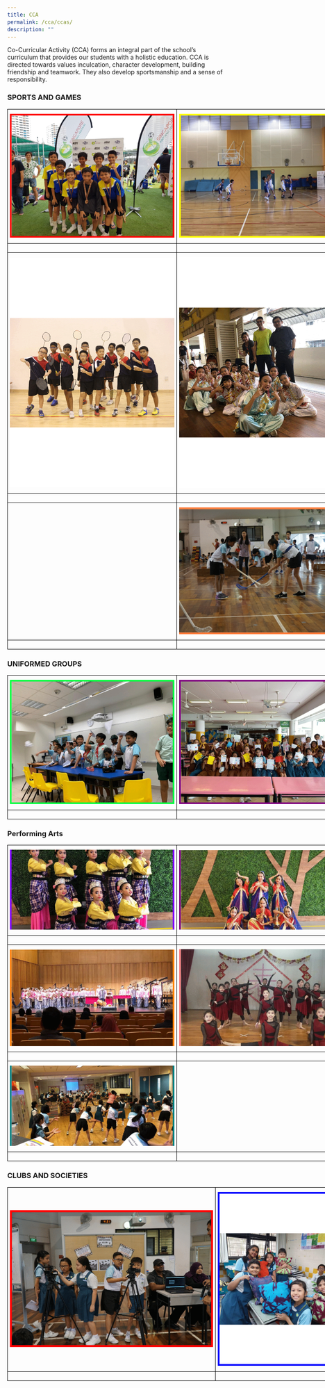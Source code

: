 ```yaml
---
title: CCA
permalink: /cca/ccas/
description: ""
---
```

Co-Curricular Activity (CCA) forms an integral part of the school’s curriculum that provides our students with a holistic education. CCA is directed towards values inculcation, character development, building friendship and teamwork. They also develop sportsmanship and a sense of responsibility.

### SPORTS AND GAMES

<style type="text/css">
.tg  {border-collapse:collapse;border-spacing:0;margin:0px auto;}
.tg td{border-color:black;border-style:solid;border-width:1px;font-family:Arial, sans-serif;font-size:14px;
  overflow:hidden;padding:10px 5px;word-break:normal;}
.tg th{border-color:black;border-style:solid;border-width:1px;font-family:Arial, sans-serif;font-size:14px;
  font-weight:normal;overflow:hidden;padding:10px 5px;word-break:normal;}
.tg .tg-nrix{text-align:center;vertical-align:middle}
</style>
<table class="tg" style="undefined;table-layout: fixed; width: 780px">
<colgroup>
<col style="width: 390px">
<col style="width: 390px">
</colgroup>
<tbody>
  <tr>
    <td class="tg-nrix"><a href = "/cca/Sports/football/" target = "_self"> 
          <img src="/images/Football.gif" 
     style="width:100%"></a></td>
    <td class="tg-nrix"><a href = "/cca/Sports/basketball/" target = "_self"> 
          <img src="/images/Basketball.gif" 
     style="width:100%"></a></td>
  </tr>
  <tr>
    <td class="tg-nrix"></td>
    <td class="tg-nrix"></td>
  </tr>
  <tr>
    <td class="tg-nrix"><a href = "/cca/Sports/badminton/" target = "_self"> 
          <img src="/images/Badminton.gif" 
     style="width:100%"></a></td>
    <td class="tg-nrix"><a href = "/cca/Sports/wushu/" target = "_self"> 
          <img src="/images/Wushu.gif" 
     style="width:100%"></a></td>
  </tr>
  <tr>
    <td class="tg-nrix"></td>
    <td class="tg-nrix"></td>
  </tr>
  <tr>
    <td class="tg-nrix"></td>
    <td class="tg-nrix"><a href = "/cca/Sports/floorball/" target = "_self"> 
          <img src="/images/Floorball.gif" 
     style="width:100%"></a></td>
  </tr>
  <tr>
    <td class="tg-nrix"></td>
    <td class="tg-nrix"></td>
  </tr>
</tbody>
</table>


### UNIFORMED GROUPS

<style type="text/css">
.tg  {border-collapse:collapse;border-spacing:0;margin:0px auto;}
.tg td{border-color:black;border-style:solid;border-width:1px;font-family:Arial, sans-serif;font-size:14px;
  overflow:hidden;padding:10px 5px;word-break:normal;}
.tg th{border-color:black;border-style:solid;border-width:1px;font-family:Arial, sans-serif;font-size:14px;
  font-weight:normal;overflow:hidden;padding:10px 5px;word-break:normal;}
.tg .tg-nrix{text-align:center;vertical-align:middle}
</style>
<table class="tg" style="undefined;table-layout: fixed; width: 780px">
<colgroup>
<col style="width: 390px">
<col style="width: 390px">
</colgroup>
<tbody>
  <tr>
    <td class="tg-nrix"><a href = "/cca/Uniformed-Groups/scouts/" target = "_self"> 
          <img src="/images/Scouts.gif" 
     style="width:100%"></a></td>
    <td class="tg-nrix"><a href = "/cca/Uniformed-Groups/brownies/" target = "_self"> 
          <img src="/images/Brownies.gif" 
     style="width:100%"></a></td>
  </tr>
  <tr>
    <td class="tg-nrix"></td>
    <td class="tg-nrix"></td>
  </tr>
 
</tbody>
</table>


### Performing Arts 

<style type="text/css">
.tg  {border-collapse:collapse;border-spacing:0;margin:0px auto;}
.tg td{border-color:black;border-style:solid;border-width:1px;font-family:Arial, sans-serif;font-size:14px;
  overflow:hidden;padding:10px 5px;word-break:normal;}
.tg th{border-color:black;border-style:solid;border-width:1px;font-family:Arial, sans-serif;font-size:14px;
  font-weight:normal;overflow:hidden;padding:10px 5px;word-break:normal;}
.tg .tg-nrix{text-align:center;vertical-align:middle}
</style>
<table class="tg" style="undefined;table-layout: fixed; width: 780px">
<colgroup>
<col style="width: 390px">
<col style="width: 390px">
</colgroup>
<tbody>
  <tr>
    <td class="tg-nrix"><a href = "/cca/Performing-Arts/malay-dance/" target = "_self"> 
          <img src="/images/Malay%20Dance.gif" 
     style="width:100%"></a></td>
    <td class="tg-nrix"><a href = "/cca/Performing-Arts/indian-dance/" target = "_self"> 
          <img src="/images/Indian%20Dance.gif" 
     style="width:100%"></a></td>
  </tr>
  <tr>
    <td class="tg-nrix"></td>
    <td class="tg-nrix"></td>
  </tr>
  <tr>
    <td class="tg-nrix"><a href = "/cca/Performing-Arts/angklung-kulintang-ensemble/" target = "_self"> 
          <img src="/images/Ang%20Klung.gif" 
     style="width:100%"></a></td>
    <td class="tg-nrix"><a href = "/cca/Performing-Arts/international-dance/" target = "_self"> 
          <img src="/images/International%20Dance.gif" 
     style="width:100%"></a></td>
  </tr>
  <tr>
    <td class="tg-nrix"></td>
    <td class="tg-nrix"></td>
  </tr>
  <tr>
    <td class="tg-nrix"><a href = "/cca/Performing-Arts/show-choir/" target = "_self"> 
          <img src="/images/ShowChoir.gif" 
     style="width:100%"></a></td>
    <td class="tg-nrix"></td>
  </tr>
  <tr>
    <td class="tg-nrix"></td>
    <td class="tg-nrix"></td>
  </tr>
</tbody>
</table>

### CLUBS AND SOCIETIES

<style type="text/css">
.tg  {border-collapse:collapse;border-spacing:0;margin:0px auto;}
.tg td{border-color:black;border-style:solid;border-width:1px;font-family:Arial, sans-serif;font-size:14px;
  overflow:hidden;padding:10px 5px;word-break:normal;}
.tg th{border-color:black;border-style:solid;border-width:1px;font-family:Arial, sans-serif;font-size:14px;
  font-weight:normal;overflow:hidden;padding:10px 5px;word-break:normal;}
.tg .tg-nrix{text-align:center;vertical-align:middle}
</style>
<table class="tg" style="undefined;table-layout: fixed; width: 780px">
<colgroup>
<col style="width: 480px">
<col style="width: 300px">
</colgroup>
<tbody>
  <tr>
    <td class="tg-nrix"><a href = "/cca/Clubs-and-Societies/infocomm-club/" target = "_self"> 
          <img src="/images/InfocommClub.gif" 
     style="width:100%"></a></td>
    <td class="tg-nrix"><a href = "/cca/Clubs-and-Societies/art-club/" target = "_self"> 
          <img src="/images/ArtClub.gif" 
     style="width:100%"></a></td>
  </tr>
  <tr>
    <td class="tg-nrix"></td>
    <td class="tg-nrix"></td>
  </tr>
